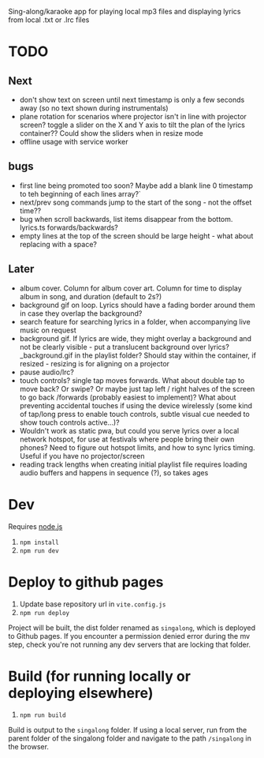 Sing-along/karaoke app for playing local mp3 files and displaying lyrics from local .txt or .lrc files

# TODO

## Next
- don't show text on screen until next timestamp is only a few seconds away (so no text shown during instrumentals)
- plane rotation for scenarios where projector isn't in line with projector screen? toggle a slider on the X and Y axis to tilt the plan of the lyrics container?? Could show the sliders when in resize mode
- offline usage with service worker

## bugs
- first line being promoted too soon? Maybe add a blank line 0 timestamp to teh beginning of each lines array?`
- next/prev song commands jump to the start of the song - not the offset time??
- bug when scroll backwards, list items disappear from the bottom. lyrics.ts forwards/backwards?
- empty lines at the top of the screen should be large height - what about replacing with a space?

## Later
- album cover. Column for album cover art. Column for time to display album in song, and duration (default to 2s?)
- background gif on loop. Lyrics should have a fading border around them in case they overlap the background?
- search feature for searching lyrics in a folder, when accompanying live music on request
- background gif. If lyrics are wide, they might overlay a background and not be clearly visible - put a translucent background over lyrics? _background.gif in the playlist folder? Should stay within the container, if resized - resizing is for aligning on a projector
- pause audio/lrc?
- touch controls? single tap moves forwards. What about double tap to move back? Or swipe? Or maybe just tap left / right halves of the screen to go back /forwards (probably easiest to implement)? What about preventing accidental touches if using the device wirelessly (some kind of tap/long press to enable touch controls, subtle visual cue needed to show touch controls active...)?
- Wouldn't work as static pwa, but could you serve lyrics over a local network hotspot, for use at festivals where people bring their own phones? Need to figure out hotspot limits, and how to sync lyrics timing. Useful if you have no projector/screen
- reading track lengths when creating initial playlist file requires loading audio buffers and happens in sequence (?), so takes ages 

# Dev

Requires [node.js](https://nodejs.org)

1. `npm install`
1. `npm run dev` 

# Deploy to github pages

1. Update base repository url in `vite.config.js`
1. `npm run deploy`

Project will be built, the dist folder renamed as `singalong`, which is deployed to Github pages.
If you encounter a permission denied error during the mv step, check you're not running any dev servers that are locking that folder.

# Build (for running locally or deploying elsewhere)

1. `npm run build`

Build is output to the `singalong` folder. If using a local server, run from the parent folder of the singalong folder and navigate to the path `/singalong` in the browser.
